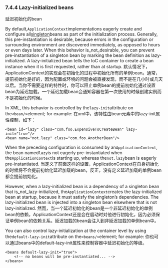### 7.4.4 Lazy-initialized beans
延迟初始化的bean

By default,`ApplicationContext`implementations eagerly create and configure all[singleton](https://docs.spring.io/spring/docs/current/spring-framework-reference/htmlsingle/#beans-factory-scopes-singleton)beans as part of the initialization process. Generally, this pre-instantiation is desirable, because errors in the configuration or surrounding environment are discovered immediately, as opposed to hours or even days later. When this behavior is_not_desirable, you can prevent pre-instantiation of a singleton bean by marking the bean definition as lazy-initialized. A lazy-initialized bean tells the IoC container to create a bean instance when it is first requested, rather than at startup.
默认情况下，ApplicationContext的实现会在初始化的过程中初始化所有的单例bean。通常，提前初始化是好的，因为配置或环境的问题会被直接发现，而不是在几小时或几天以后。当你不需要这样的特性时，你可以阻止单例bean的提前初始化通过设置bean为延迟加载。一个延迟加载bean会通知容器在第一次使用的时候创建实例而不是初始化的时候。

In XML, this behavior is controlled by the`lazy-init`attribute on the`<bean/>`element; for example:
在xml中，该特性由bean元素中的lazy-init属性控制，如下：

```
<bean id="lazy" class="com.foo.ExpensiveToCreateBean" lazy-init="true"/>
<bean name="not.lazy" class="com.foo.AnotherBean"/>
```

When the preceding configuration is consumed by an`ApplicationContext`, the bean named`lazy`is not eagerly pre-instantiated when the`ApplicationContext`is starting up, whereas the`not.lazy`bean is eagerly pre-instantiated.
当定义了前面这样的设置，ApplicationContext在自身初始化的时候将不会提前初始化延迟加载的bean，反正，没有定义延迟加载的单例bean都会提前初始化。

However, when a lazy-initialized bean is a dependency of a singleton bean that is_not_lazy-initialized, the`ApplicationContext`creates the lazy-initialized bean at startup, because it must satisfy the singleton’s dependencies. The lazy-initialized bean is injected into a singleton bean elsewhere that is not lazy-initialized.
然而，当一个延迟初始化的bean是一个非延迟初始化的单例bean的依赖，ApplicationContext还是会在启动时对他进行初始化，因为必须保证单例bean的依赖关系。延迟加载的bean会注入到非延迟加载的单例bean中。

You can also control lazy-initialization at the container level by using the`default-lazy-init`attribute on the`<beans/>`element; for example:
你也可以通过beans中的default-lazy-init属性来控制容器中延迟初始化的等级。

```
<beans default-lazy-init="true">
    <!-- no beans will be pre-instantiated... -->
</beans>
```



